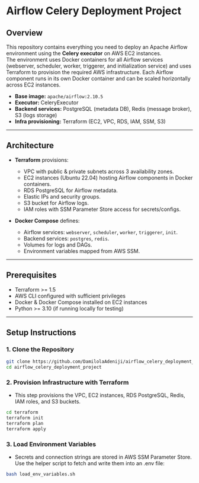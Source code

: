 # Airflow Celery Deployment Project

## Overview

This repository contains everything you need to deploy an Apache Airflow environment using the **Celery executor** on AWS EC2 instances.  
The environment uses Docker containers for all Airflow services (webserver, scheduler, worker, triggerer, and initialization service) and uses Terraform to provision the required AWS infrastructure. Each Airflow component runs in its own Docker container and can be scaled horizontally across EC2 instances.

- **Base image:** `apache/airflow:2.10.5`  
- **Executor:** CeleryExecutor  
- **Backend services:** PostgreSQL (metadata DB), Redis (message broker), S3 (logs storage)  
- **Infra provisioning:** Terraform (EC2, VPC, RDS, IAM, SSM, S3)  

---

## Architecture

- **Terraform** provisions:
  - VPC with public & private subnets across 3 availability zones.
  - EC2 instances (Ubuntu 22.04) hosting Airflow components in Docker containers.
  - RDS PostgreSQL for Airflow metadata.
  - Elastic IPs and security groups.
  - S3 bucket for Airflow logs.
  - IAM roles with SSM Parameter Store access for secrets/configs.

- **Docker Compose** defines:
  - Airflow services: `webserver`, `scheduler`, `worker`, `triggerer`, `init`.
  - Backend services: `postgres`, `redis`.
  - Volumes for logs and DAGs.
  - Environment variables mapped from AWS SSM.

---

## Prerequisites

- Terraform >= 1.5  
- AWS CLI configured with sufficient privileges  
- Docker & Docker Compose installed on EC2 instances  
- Python >= 3.10 (if running locally for testing)

---

## Setup Instructions

### 1. Clone the Repository

```bash
git clone https://github.com/DamilolaAdeniji/airflow_celery_deployment_project.git
cd airflow_celery_deployment_project
```
### 2. Provision Infrastructure with Terraform
- This step provisions the VPC, EC2 instances, RDS PostgreSQL, Redis, IAM roles, and S3 buckets.
```bash
cd terraform
terraform init
terraform plan
terraform apply
```

### 3. Load Environment Variables
- Secrets and connection strings are stored in AWS SSM Parameter Store. Use the helper script to fetch and write them into an .env file:
```bash
bash load_env_variables.sh
```
